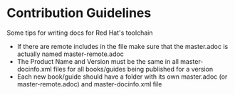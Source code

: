 # Contribution Guidelines

Some tips for writing docs for Red Hat's toolchain

- If there are remote includes in the file make sure that the master.adoc is actually named master-remote.adoc
- The Product Name and Version must be the same in all master-docinfo.xml files for all books/guides being published for a version
- Each new book/guide should have a folder with its own master.adoc (or master-remote.adoc) and master-docinfo.xml file

